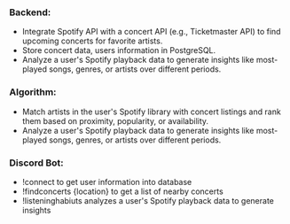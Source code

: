 ### Backend:

- Integrate Spotify API with a concert API (e.g., Ticketmaster API) to find upcoming concerts for favorite artists.
- Store concert data, users information in PostgreSQL.
- Analyze a user's Spotify playback data to generate insights like most-played songs, genres, or artists over different periods.

### Algorithm:

- Match artists in the user's Spotify library with concert listings and rank them based on proximity, popularity, or availability.
- Analyze a user's Spotify playback data to generate insights like most-played songs, genres, or artists over different periods.

### Discord Bot:

- !connect to get user information into database
- !findconcerts {location} to get a list of nearby concerts
- !listeninghabiuts analyzes a user's Spotify playback data to generate insights
